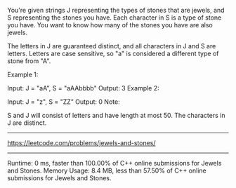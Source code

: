 You're given strings J representing the types of stones that are jewels, and S representing the stones you have.  Each character in S is a type of stone you have.  You want to know how many of the stones you have are also jewels.

The letters in J are guaranteed distinct, and all characters in J and S are letters. Letters are case sensitive, so "a" is considered a different type of stone from "A".

Example 1:

Input: J = "aA", S = "aAAbbbb"
Output: 3
Example 2:

Input: J = "z", S = "ZZ"
Output: 0
Note:

S and J will consist of letters and have length at most 50.
The characters in J are distinct.

---
https://leetcode.com/problems/jewels-and-stones/

---
Runtime: 0 ms, faster than 100.00% of C++ online submissions for Jewels and Stones.
Memory Usage: 8.4 MB, less than 57.50% of C++ online submissions for Jewels and Stones.